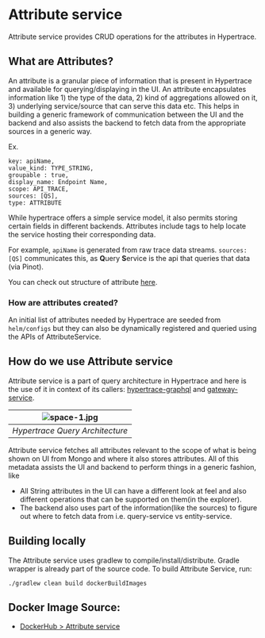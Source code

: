 # Attribute service

Attribute service provides CRUD operations for the attributes in Hypertrace.

## What are Attributes?
An attribute is a granular piece of information that is present in Hypertrace and available for querying/displaying in the UI. An attribute encapsulates information like 1) the type of the data, 2) kind of aggregations allowed on it, 3) underlying service/source that can serve this data etc.
This helps in building a generic framework of communication between the UI and the backend and also assists the backend to fetch data from the appropriate sources in a generic way.

Ex.
```
key: apiName,
value_kind: TYPE_STRING,
groupable : true,
display_name: Endpoint Name,
scope: API_TRACE,
sources: [QS],
type: ATTRIBUTE
```
While hypertrace offers a simple service model, it also permits storing certain fields in different backends. Attributes include tags to help locate the service hosting their corresponding data.

For example, `apiName` is generated from raw trace data streams. `sources: [QS]`  communicates this, as **Q**uery **S**ervice is the api that queries that data (via Pinot).

You can check out structure of attribute [here](https://github.com/hypertrace/attribute-service/blob/main/attribute-service-api/src/main/proto/org/hypertrace/core/attribute/service/v1/attribute_metadata.proto).

### How are attributes created?
An initial list of attributes needed by Hypertrace are seeded from `helm/configs` but they can also be dynamically registered and queried using the APIs of AttributeService.

## How do we use Attribute service

Attribute service is a part of query architecture in Hypertrace and here is the use of it in context of its callers: [hypertrace-graphql](https://github.com/hypertrace/hypertrace-graphql) and [gateway-service](https://github.com/hypertrace/gateway-service). 

| ![space-1.jpg](https://hypertrace-docs.s3.amazonaws.com/HT-query-architecture.png) | 
|:--:| 
| *Hypertrace Query Architecture* |

Attribute service fetches all attributes relevant to the scope of what is being shown on UI from Mongo and where it also stores attributes. All of this metadata assists the UI and backend to perform things in a generic fashion, like
- All String attributes in the UI can have a different look at feel and also different operations that can be supported on them(in the explorer).
- The backend also uses part of the information(like the sources) to figure out where to fetch data from i.e. query-service vs entity-service.

## Building locally
The Attribute service uses gradlew to compile/install/distribute. Gradle wrapper is already part of the source code. To build Attribute Service, run:

```
./gradlew clean build dockerBuildImages
```

## Docker Image Source:
- [DockerHub > Attribute service](https://hub.docker.com/r/hypertrace/attribute-service)



